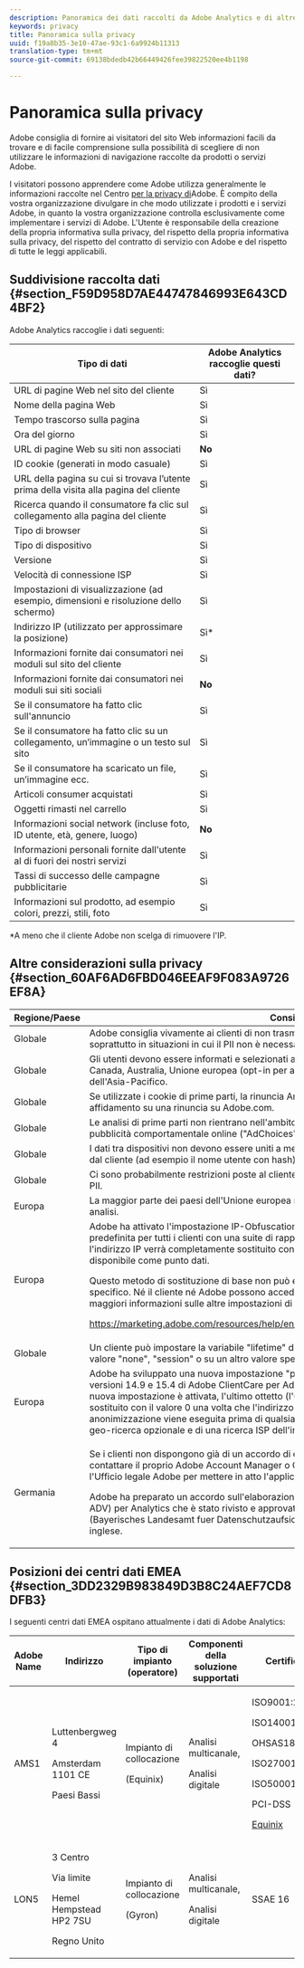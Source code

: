 ```yaml
---
description: Panoramica dei dati raccolti da Adobe Analytics e di altre considerazioni sulla privacy.
keywords: privacy
title: Panoramica sulla privacy
uuid: f19a8b35-3e10-47ae-93c1-6a9924b11313
translation-type: tm+mt
source-git-commit: 69138bdedb42b66449426fee39822520ee4b1198

---
```



# Panoramica sulla privacy

Adobe consiglia di fornire ai visitatori del sito Web informazioni facili da trovare e di facile comprensione sulla possibilità di scegliere di non utilizzare le informazioni di navigazione raccolte da prodotti o servizi Adobe.

I visitatori possono apprendere come Adobe utilizza generalmente le informazioni raccolte nel Centro [per la privacy di](https://www.adobe.com/privacy.html)Adobe. È compito della vostra organizzazione divulgare in che modo utilizzate i prodotti e i servizi Adobe, in quanto la vostra organizzazione controlla esclusivamente come implementare i servizi di Adobe. L&#39;Utente è responsabile della creazione della propria informativa sulla privacy, del rispetto della propria informativa sulla privacy, del rispetto del contratto di servizio con Adobe e del rispetto di tutte le leggi applicabili.

## Suddivisione raccolta dati {#section_F59D958D7AE44747846993E643CD4BF2}

Adobe Analytics raccoglie i dati seguenti:

| Tipo di dati | Adobe Analytics raccoglie questi dati? |
|---|---|
| URL di pagine Web nel sito del cliente | Sì |
| Nome della pagina Web | Sì |
| Tempo trascorso sulla pagina | Sì |
| Ora del giorno | Sì |
| URL di pagine Web su siti non associati | **No** |
| ID cookie (generati in modo casuale) | Sì |
| URL della pagina su cui si trovava l’utente prima della visita alla pagina del cliente | Sì |
| Ricerca quando il consumatore fa clic sul collegamento alla pagina del cliente | Sì |
| Tipo di browser | Sì |
| Tipo di dispositivo | Sì |
| Versione | Sì |
| Velocità di connessione ISP | Sì |
| Impostazioni di visualizzazione (ad esempio, dimensioni e risoluzione dello schermo) | Sì |
| Indirizzo IP (utilizzato per approssimare la posizione) | Sì* |
| Informazioni fornite dai consumatori nei moduli sul sito del cliente | Sì |
| Informazioni fornite dai consumatori nei moduli sui siti sociali | **No** |
| Se il consumatore ha fatto clic sull&#39;annuncio | Sì |
| Se il consumatore ha fatto clic su un collegamento, un’immagine o un testo sul sito | Sì |
| Se il consumatore ha scaricato un file, un’immagine ecc. | Sì |
| Articoli consumer acquistati | Sì |
| Oggetti rimasti nel carrello | Sì |
| Informazioni social network (incluse foto, ID utente, età, genere, luogo) | **No** |
| Informazioni personali fornite dall&#39;utente al di fuori dei nostri servizi | Sì |
| Tassi di successo delle campagne pubblicitarie | Sì |
| Informazioni sul prodotto, ad esempio colori, prezzi, stili, foto | Sì |

*A meno che il cliente Adobe non scelga di rimuovere l&#39;IP.

## Altre considerazioni sulla privacy {#section_60AF6AD6FBD046EEAF9F083A9726EF8A}

<table id="table_247B425E774F403288233824870D070E"> 
 <thead> 
  <tr> 
   <th colname="col1" class="entry"> Regione/Paese </th> 
   <th colname="col2" class="entry"> Considerazione </th> 
  </tr> 
 </thead>
 <tbody> 
  <tr> 
   <td colname="col1"> Globale </td> 
   <td colname="col2"> Adobe consiglia vivamente ai clienti di non trasmettere ad Adobe informazioni personali (PII), soprattutto in situazioni in cui il PII non è necessario per Analytics. </td> 
  </tr> 
  <tr> 
   <td colname="col1"> Globale </td> 
   <td colname="col2"> Gli utenti devono essere informati e selezionati al momento del profiling. Ciò è richiesto dalla legge in Canada, Australia, Unione europea (opt-in per alcuni paesi) e in molti paesi dell'America latina e dell'Asia-Pacifico. </td> 
  </tr> 
  <tr> 
   <td colname="col1"> Globale </td> 
   <td colname="col2"> Se utilizzate i cookie di prime parti, la rinuncia Analytics è univoca per un cliente; non potete fare affidamento su una rinuncia su Adobe.com. </td> 
  </tr> 
  <tr> 
   <td colname="col1"> Globale </td> 
   <td colname="col2"> Le analisi di prime parti non rientrano nell'ambito del programma di autoregolamentazione per la pubblicità comportamentale online ("AdChoices"). </td> 
  </tr> 
  <tr> 
   <td colname="col1"> Globale </td> 
   <td colname="col2"> I dati tra dispositivi non devono essere uniti a meno che non siano associati a un identificatore fornito dal cliente (ad esempio il nome utente con hash). </td> 
  </tr> 
  <tr> 
   <td colname="col1"> Globale </td> 
   <td colname="col2"> Ci sono probabilmente restrizioni poste al cliente dalla combinazione di informazioni ad impression a PII. </td> 
  </tr> 
  <tr> 
   <td colname="col1"> Europa </td> 
   <td colname="col2"> La maggior parte dei paesi dell'Unione europea non considera strettamente necessari i cookie di analisi. </td> 
  </tr> 
  <tr> 
   <td colname="col1"> Europa </td> 
   <td colname="col2"> Adobe ha attivato l'impostazione IP-Obfuscation: Abilitato - IP rimosso (x.x.x.x) per impostazione predefinita per tutti i clienti con una suite di rapporti nell'area EMEA. Con questa impostazione, l'indirizzo IP verrà completamente sostituito con il valore (x.x.x.x) dopo la geolookup e non sarà più disponibile come punto dati. <p>Questo metodo di sostituzione di base non può essere decodificato in un indirizzo IP univoco specifico. Né il cliente né Adobe possono accedere all’indirizzo IP; è irreversibilmente anonimo. Per maggiori informazioni sulle altre impostazioni di oscuramento IP, consulta </p> <p> <a href="https://marketing.adobe.com/resources/help/en_US/reference/index.html#General_Account_Settings"  > https://marketing.adobe.com/resources/help/en_US/reference/index.html#General_Account_Settings </a> </p> </td> 
  </tr> 
  <tr> 
   <td colname="col1"> Globale </td> 
   <td colname="col2"> Un cliente può impostare la variabile "lifetime" del cookie nel codice di misura JavaScript su un valore "none", "session" o su un altro valore specificato, espresso in secondi. </td> 
  </tr> 
  <tr> 
   <td colname="col1"> Europa </td> 
   <td colname="col2"> Adobe ha sviluppato una nuova impostazione "privacy by design" che ora può essere abilitata dalle versioni 14.9 e 15.4 di Adobe ClientCare per Adobe Analytics (ex SiteCatalyst). Quando questa nuova impostazione è attivata, l'ultimo ottetto (l'ultima parte) dell'indirizzo IP viene immediatamente sostituito con il valore 0 una volta che l'indirizzo IP viene raccolto da Adobe. Questa anonimizzazione viene eseguita prima di qualsiasi elaborazione dell'indirizzo IP, anche prima di una geo-ricerca opzionale e di una ricerca ISP dell'indirizzo IP. </td> 
  </tr> 
  <tr> 
   <td colname="col1"> Germania </td> 
   <td colname="col2"> <p>Se i clienti non dispongono già di un accordo di elaborazione dati per Adobe Analytics, devono contattare il proprio Adobe Account Manager o Customer Success Manager, che collaborerà con l'Ufficio legale Adobe per mettere in atto l'applicazione. </p> <p>Adobe ha preparato un accordo sull'elaborazione dei dati (Vertrag fuer Auftragsdatenverarbeitung - ADV) per Analytics che è stato rivisto e approvato dall'Autorità per la protezione dei dati bavarese (Bayerisches Landesamt fuer Datenschutzaufsicht - BayLDA). L'ADV è disponibile in tedesco e inglese. </p> </td> 
  </tr> 
 </tbody> 
</table>

## Posizioni dei centri dati EMEA {#section_3DD2329B983849D3B8C24AEF7CD8DFB3}

I seguenti centri dati EMEA ospitano attualmente i dati di Adobe Analytics:

<table id="table_65794B3790FD4B519EE89CF4F4B88314"> 
 <thead> 
  <tr> 
   <th colname="col1" class="entry"> Adobe Name </th> 
   <th colname="col2" class="entry"> Indirizzo </th> 
   <th colname="col3" class="entry"> Tipo di impianto (operatore) </th> 
   <th colname="col4" class="entry"> Componenti della soluzione supportati </th> 
   <th colname="col5" class="entry"> Certificazioni </th> 
  </tr> 
 </thead>
 <tbody> 
  <tr> 
   <td colname="col1"> AMS1 </td> 
   <td colname="col2"> <p>Luttenbergweg 4 </p> <p>Amsterdam 1101 CE </p> <p>Paesi Bassi </p> </td> 
   <td colname="col3"> <p>Impianto di collocazione </p> <p>(Equinix) </p> </td> 
   <td colname="col4"> <p>Analisi multicanale, </p> <p>Analisi digitale </p> </td> 
   <td colname="col5"> <p>ISO9001:2008 </p> <p>ISO14001:2004 </p> <p>OHSAS18001:2007 </p> <p>ISO27001:2005 </p> <p>ISO50001:2011 </p> <p>PCI-DSS </p> <p> <a href="https://www.equinix.com/solutions/by-services/colocation/standards-and-compliance/iso-certified-data-centers/#table"  > Equinix </a> </p> </td> 
  </tr> 
  <tr> 
   <td colname="col1"> LON5 </td> 
   <td colname="col2"> <p>3 Centro </p> <p>Via limite </p> <p>Hemel Hempstead HP2 7SU </p> <p>Regno Unito </p> </td> 
   <td colname="col3"> <p>Impianto di collocazione </p> <p>(Gyron) </p> </td> 
   <td colname="col4"> <p>Analisi multicanale, </p> <p>Analisi digitale </p> </td> 
   <td colname="col5"> SSAE 16 </td> 
  </tr> 
 </tbody> 
</table>
